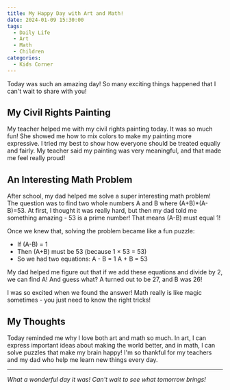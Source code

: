 ```yaml
---
title: My Happy Day with Art and Math!
date: 2024-01-09 15:30:00
tags:
  - Daily Life
  - Art
  - Math
  - Children
categories:
  - Kids Corner
---
```


Today was such an amazing day! So many exciting things happened that I can't wait to share with you!

## My Civil Rights Painting

My teacher helped me with my civil rights painting today. It was so much fun! She showed me how to mix colors to make my painting more expressive. I tried my best to show how everyone should be treated equally and fairly. My teacher said my painting was very meaningful, and that made me feel really proud!

## An Interesting Math Problem

After school, my dad helped me solve a super interesting math problem! The question was to find two whole numbers A and B where (A+B)*(A-B)=53. At first, I thought it was really hard, but then my dad told me something amazing - 53 is a prime number! That means (A-B) must equal 1!

Once we knew that, solving the problem became like a fun puzzle:
- If (A-B) = 1
- Then (A+B) must be 53 (because 1 × 53 = 53)
- So we had two equations:
  A - B = 1
  A + B = 53

My dad helped me figure out that if we add these equations and divide by 2, we can find A!
And guess what? A turned out to be 27, and B was 26!

I was so excited when we found the answer! Math really is like magic sometimes - you just need to know the right tricks!

## My Thoughts

Today reminded me why I love both art and math so much. In art, I can express important ideas about making the world better, and in math, I can solve puzzles that make my brain happy! I'm so thankful for my teachers and my dad who help me learn new things every day.

---

*What a wonderful day it was! Can't wait to see what tomorrow brings!*